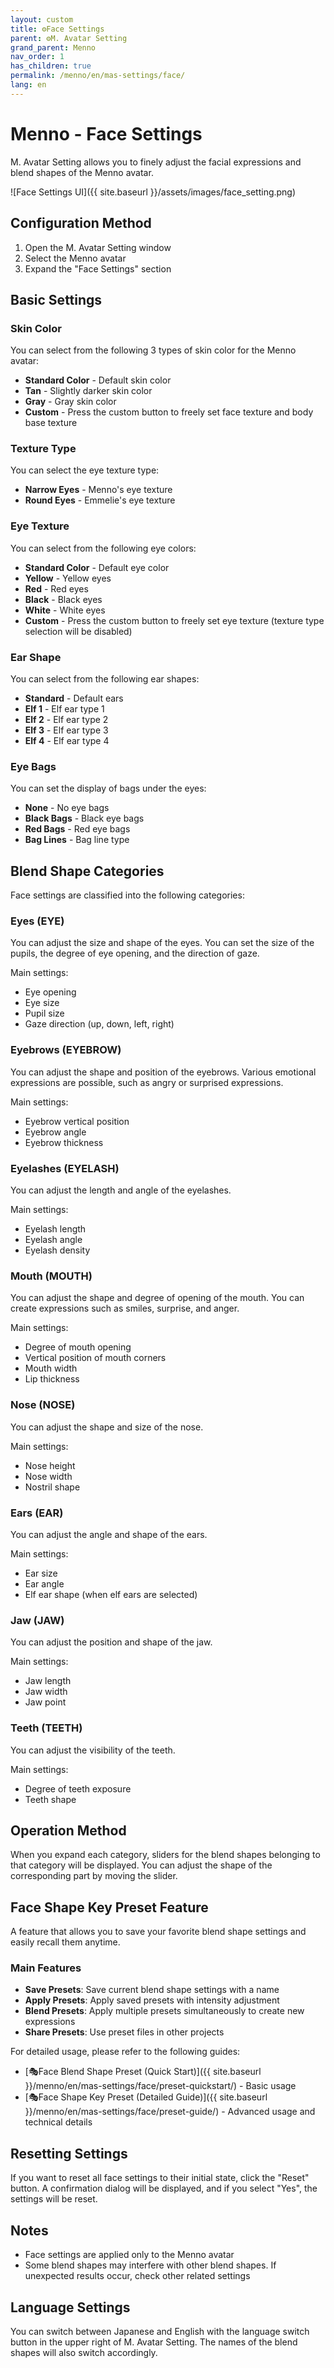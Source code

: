 ```yaml
---
layout: custom
title: ⚙️Face Settings
parent: ⚙️M. Avatar Setting
grand_parent: Menno
nav_order: 1
has_children: true
permalink: /menno/en/mas-settings/face/
lang: en
---
```


# Menno - Face Settings

M. Avatar Setting allows you to finely adjust the facial expressions and blend shapes of the Menno avatar.

![Face Settings UI]({{ site.baseurl }}/assets/images/face_setting.png)

## Configuration Method

1. Open the M. Avatar Setting window
2. Select the Menno avatar
3. Expand the "Face Settings" section

## Basic Settings

### Skin Color
You can select from the following 3 types of skin color for the Menno avatar:
- **Standard Color** - Default skin color
- **Tan** - Slightly darker skin color
- **Gray** - Gray skin color
- **Custom** - Press the custom button to freely set face texture and body base texture

### Texture Type
You can select the eye texture type:
- **Narrow Eyes** - Menno's eye texture
- **Round Eyes** - Emmelie's eye texture

### Eye Texture
You can select from the following eye colors:
- **Standard Color** - Default eye color
- **Yellow** - Yellow eyes
- **Red** - Red eyes
- **Black** - Black eyes
- **White** - White eyes
- **Custom** - Press the custom button to freely set eye texture (texture type selection will be disabled)

### Ear Shape
You can select from the following ear shapes:
- **Standard** - Default ears
- **Elf 1** - Elf ear type 1
- **Elf 2** - Elf ear type 2
- **Elf 3** - Elf ear type 3
- **Elf 4** - Elf ear type 4

### Eye Bags
You can set the display of bags under the eyes:
- **None** - No eye bags
- **Black Bags** - Black eye bags
- **Red Bags** - Red eye bags
- **Bag Lines** - Bag line type

## Blend Shape Categories

Face settings are classified into the following categories:

### Eyes (EYE)
You can adjust the size and shape of the eyes. You can set the size of the pupils, the degree of eye opening, and the direction of gaze.

Main settings:
- Eye opening
- Eye size
- Pupil size
- Gaze direction (up, down, left, right)

### Eyebrows (EYEBROW)
You can adjust the shape and position of the eyebrows. Various emotional expressions are possible, such as angry or surprised expressions.

Main settings:
- Eyebrow vertical position
- Eyebrow angle
- Eyebrow thickness

### Eyelashes (EYELASH)
You can adjust the length and angle of the eyelashes.

Main settings:
- Eyelash length
- Eyelash angle
- Eyelash density

### Mouth (MOUTH)
You can adjust the shape and degree of opening of the mouth. You can create expressions such as smiles, surprise, and anger.

Main settings:
- Degree of mouth opening
- Vertical position of mouth corners
- Mouth width
- Lip thickness

### Nose (NOSE)
You can adjust the shape and size of the nose.

Main settings:
- Nose height
- Nose width
- Nostril shape

### Ears (EAR)
You can adjust the angle and shape of the ears.

Main settings:
- Ear size
- Ear angle
- Elf ear shape (when elf ears are selected)

### Jaw (JAW)
You can adjust the position and shape of the jaw.

Main settings:
- Jaw length
- Jaw width
- Jaw point

### Teeth (TEETH)
You can adjust the visibility of the teeth.

Main settings:
- Degree of teeth exposure
- Teeth shape

## Operation Method

When you expand each category, sliders for the blend shapes belonging to that category will be displayed. You can adjust the shape of the corresponding part by moving the slider.

## Face Shape Key Preset Feature

A feature that allows you to save your favorite blend shape settings and easily recall them anytime.

### Main Features
- **Save Presets**: Save current blend shape settings with a name
- **Apply Presets**: Apply saved presets with intensity adjustment
- **Blend Presets**: Apply multiple presets simultaneously to create new expressions
- **Share Presets**: Use preset files in other projects

For detailed usage, please refer to the following guides:
- [🎭Face Blend Shape Preset (Quick Start)]({{ site.baseurl }}/menno/en/mas-settings/face/preset-quickstart/) - Basic usage
- [🎭Face Shape Key Preset (Detailed Guide)]({{ site.baseurl }}/menno/en/mas-settings/face/preset-guide/) - Advanced usage and technical details

## Resetting Settings

If you want to reset all face settings to their initial state, click the "Reset" button. A confirmation dialog will be displayed, and if you select "Yes", the settings will be reset.

## Notes

* Face settings are applied only to the Menno avatar
* Some blend shapes may interfere with other blend shapes. If unexpected results occur, check other related settings

## Language Settings

You can switch between Japanese and English with the language switch button in the upper right of M. Avatar Setting. The names of the blend shapes will also switch accordingly. 